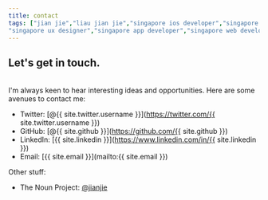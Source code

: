 ```yaml
---
title: contact
tags: ["jian jie","liau jian jie","singapore ios developer","singapore swift developer","singapore ui designer",
"singapore ux designer","singapore app developer","singapore web developer","singapore freelance app developer","singapore freelance ios developer","singapore freelance app designer","swift","objective-c","coder","programmer"]
---
```

## Let's get in touch.
<br/>
I'm always keen to hear interesting ideas and opportunities. Here are some avenues to contact me:

* Twitter: [@{{ site.twitter.username }}](https://twitter.com/{{ site.twitter.username }})
* GitHub: [@{{ site.github }}](https://github.com/{{ site.github }})
* LinkedIn: [{{ site.linkedin }}](https://www.linkedin.com/in/{{ site.linkedin }})
* Email: [{{ site.email }}](mailto:{{ site.email }})

Other stuff:

* The Noun Project: [@jianjie](https://thenounproject.com/jianjie/)
